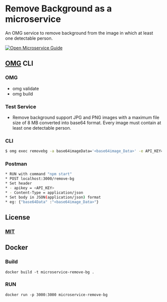 # Remove Background as a microservice
An OMG service to remove background from the image in which at least one detectable person.

[![Open Microservice Guide](https://img.shields.io/badge/OMG-enabled-brightgreen.svg?style=for-the-badge)](https://microservice.guide)

## [OMG](hhttps://microservice.guide) CLI

### OMG

* omg validate
* omg build

### Test Service

* Remove background support JPG and PNG images with a maximum file size of 8 MB converted into base64 format. Every image must contain at least one detectable person.

### CLI
```sh
$ omg exec removebg -a base64imageData='<base64image_Data>' -e API_KEY=<API_KEY>
```

### Postman
```sh
* RUN with command "npm start"
* POST localhost:3000/remove-bg
* Set header
* - apikey = <API_KEY>
* - Content-Type = application/json
* Set body in JSON(application/json) format
* eg: {"base64Data" :"<base64image_Data>"}

```

## License
### [MIT](https://choosealicense.com/licenses/mit/)

## Docker
### Build
```
docker build -t microservice-remove-bg .
```
### RUN
```
docker run -p 3000:3000 microservice-remove-bg
```